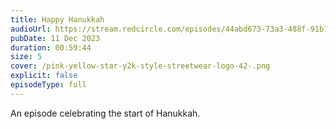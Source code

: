 ```yaml
---
title: Happy Hanukkah
audioUrl: https://stream.redcircle.com/episodes/44abd673-73a3-488f-91b7-bd08d8cef673/stream.mp3
pubDate: 11 Dec 2023
duration: 00:59:44
size: 5
cover: /pink-yellow-star-y2k-style-streetwear-logo-42-.png
explicit: false
episodeType: full
---
```

An episode celebrating the start of Hanukkah.